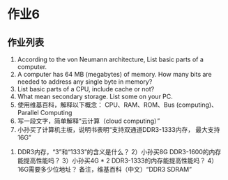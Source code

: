 # 作业6
## 作业列表
1. According to the von Neumann architecture, List basic parts of a 
computer.
2. A computer has 64 MB (megabytes) of memory. How many bits are 
needed to address any single byte in memory?
3. List basic parts of a CPU, include cache or not?
4. What mean secondary storage. List some on your PC. 
5. 使用维基百科，解释以下概念：
CPU、RAM、ROM、Bus (computing)、Parallel Computing
6. 写一段文字，简单解释“云计算（cloud computing）”
7. 小孙买了计算机主板，说明书表明“支持双通道DDR3-1333内存，
最大支持16G”
1) DDR3内存，“3”和“1333”的含义是什么？
2）小孙买8G DDR3-1600的内存能提高性能吗？
3）小孙买4G * 2 DDR3-1333的内存能提高性能吗？
4）16G需要多少位地址？
备注，维基百科（中文）“DDR3 SDRAM”
